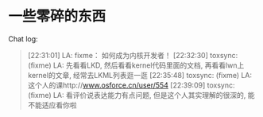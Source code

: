 一些零碎的东西
==============

Chat log:

> [22:31:01] LA: fixme： 如何成为内核开发者！
> [22:32:30] toxsync: (fixme) LA: 先看看LKD, 然后看看kernel代码里面的文档, 再看看lwn上kernel的文章, 经常去LKML列表逛一逛
> [22:35:48] toxsync: (fixme) LA: 这个人的课http://www.osforce.cn/user/554 
> [22:39:09] toxsync: (fixme) LA: 看评价说表达能力有点问题, 但是这个人其实理解的很深的, 能不能适应看你啦

